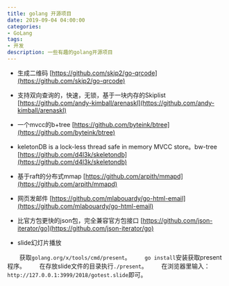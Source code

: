 ```yaml
---
title: golang 开源项目
date: 2019-09-04 04:00:00
categories:
- GoLang
tags:
- 开发
description: 一些有趣的golang开源项目
---
```


* 生成二维码 [https://github.com/skip2/go-qrcode](https://github.com/skip2/go-qrcode)

* 支持双向查询的，快速，无锁，基于一块内存的Skiplist [https://github.com/andy-kimball/arenaskl](https://github.com/andy-kimball/arenaskl)

* 一个mvcc的b+tree  [https://github.com/byteink/btree](https://github.com/byteink/btree)

* keletonDB is a lock-less thread safe in memory MVCC store。bw-tree [https://github.com/d4l3k/skeletondb](https://github.com/d4l3k/skeletondb)

* 基于raft的分布式mmap [https://github.com/arpith/mmapd](https://github.com/arpith/mmapd)

* 网页发邮件 [https://github.com/mlabouardy/go-html-email](https://github.com/mlabouardy/go-html-email)

* 比官方包更快的json包，完全兼容官方包接口  [https://github.com/json-iterator/go](https://github.com/json-iterator/go)

* slide幻灯片播放

&emsp;&emsp;获取`golang.org/x/tools/cmd/present`。
&emsp;&emsp;`go install`安装获取present程序。
&emsp;&emsp;在存放slide文件的目录执行`./present`。
&emsp;&emsp;在浏览器里输入：`http://127.0.0.1:3999/2018/gotest.slide`即可。

